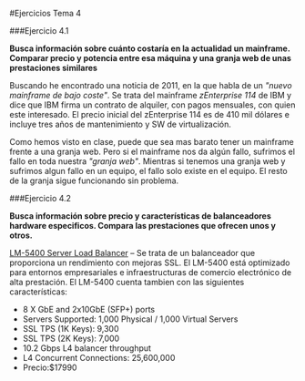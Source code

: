 #Ejercicios Tema 4

###Ejercicio 4.1

**Busca información sobre cuánto costaría en la actualidad un mainframe. Comparar precio y potencia entre esa máquina y una granja web de unas prestaciones similares**

Buscando he encontrado una noticia de 2011, en la que habla de un *"nuevo mainframe de bajo coste"*. Se trata del mainframe *zEnterprise 114* de IBM y dice que IBM firma un contrato de alquiler, con pagos mensuales, con quien este interesado.
El precio inicial del zEnterprise 114 es de 410 mil dólares e incluye tres años de mantenimiento y SW de virtualización.

Como hemos visto en clase, puede que sea mas barato tener un mainframe frente a una granja web. Pero si el mainframe nos da algún fallo, sufrimos el fallo en toda nuestra *"granja web"*.
Mientras si tenemos una granja web y sufrimos algun fallo en un equipo, el fallo solo existe en el equipo. El resto de la granja sigue funcionando sin problema.


###Ejercicio 4.2

**Busca información sobre precio y características de balanceadores hardware especificos. Compara las prestaciones que ofrecen unos y otros.**

<u>LM-5400 Server Load Balancer</u> – Se trata de un balanceador que proporciona un rendimiento con mejoras SSL. El LM-5400 está optimizado para entornos empresariales e infraestructuras de comercio electrónico de alta prestación. El LM-5400 cuenta tambien con las siguientes características:

  * 8 X GbE and 2x10GbE (SFP+) ports
  * Servers Supported: 1,000 Physical / 1,000 Virtual Servers
  * SSL TPS (1K Keys): 9,300
  * SSL TPS (2K Keys): 7,000
  * 10.2 Gbps L4 balancer throughput
  * L4 Concurrent Connections: 25,600,000
  * Precio:$17990
